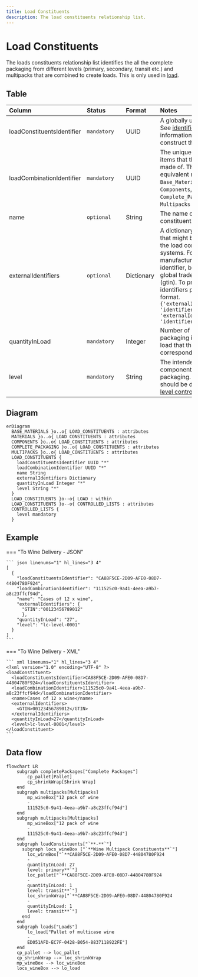 ```yaml
---
title: Load Constituents
description: The load constituents relationship list.
---
```


# Load Constituents

The loads constituents relationship list identifies the all the complete packaging from different levels (primary, secondary, transit etc.) and multipacks that are combined to create loads. This is only used in [load](../3_Data_Specification/3_7_Load.md).

## Table
|Column|<div style="width:90px">Status</div>|Format|Notes|
|:-|:-|:-|:-|
|loadConstituentsIdentifier|`mandatory`|UUID|A globally unique identifier. See [identifiers](../4_Identifiers/4_1_Identifiers.md) section for information on how to construct this identifier|
|loadCombinationIdentifier|`mandatory`|UUID|The unique identifier of the items that this component is made of. There must be an equivalent record in the `Base_Materials`, `Materials`, `Components`, `Complete_Packaging` OR `Multipacks` data.|
|name|`optional`|String|The name of this load constituent.|
|externalIdentifiers|`optional`|Dictionary|A dictionary of identifiers that might be used to identify the load constituents in other systems. For example: manufacturer's own internal identifier, bar codes or global trade item number (gtin). To provide external identifiers please follow this format. `{'externalIdentifierName1': 'identifier1', 'externalIdentifierName2': 'identifier2'}`|
|quantityInLoad|`mandatory`|Integer|Number of units for the packaging items found in a load that this row corresponds to.|
|level|`mandatory`|String|The intended use of the component for the packaging. The entry here should be drawn from the [level controlled list](../5_Controlled_Lists/5_015_Level.md).|

## Diagram

``` mermaid
erDiagram
  BASE_MATERIALS }o..o{ LOAD_CONSTITUENTS : attributes
  MATERIALS }o..o{ LOAD_CONSTITUENTS : attributes
  COMPONENTS }o..o{ LOAD_CONSTITUENTS : attributes
  COMPLETE_PACKAGING }o..o{ LOAD_CONSTITUENTS : attributes
  MULTIPACKS }o..o{ LOAD_CONSTITUENTS : attributes
  LOAD_CONSTITUENTS {
    loadConstituentsIdentifier UUID "*"
    loadCombinationIdentifier UUID "*"
    name String
    externalIdentifiers Dictionary
    quantityInLoad Integer "*"
    level String "*"
  }
  LOAD_CONSTITUENTS }o--o{ LOAD : within
  LOAD_CONSTITUENTS }o--o{ CONTROLLED_LISTS : attributes
  CONTROLLED_LISTS {
    level mandatory
  }
```
## Example

=== "To Wine Delivery - JSON"

    ``` json linenums="1" hl_lines="3 4"
    [
      {
        "loadConstituentsIdentifier": "CA88F5CE-2D09-AFE0-08D7-44804780F924",
        "loadCombinationIdentifier": "111525c0-9a41-4eea-a9b7-a8c23ffcf94d",
        "name": "Cases of 12 x wine",
        "externalIdentifiers": {
          "GTIN":"00123456789012"
          },
        "quantityInLoad": "27",
        "level": "lc-level-0001"
      }
    ]
    ```
=== "To Wine Delivery - XML"

    ``` xml linenums="1" hl_lines="3 4"
    <?xml version="1.0" encoding="UTF-8" ?>
    <loadConstituent>
      <loadConstituentsIdentifier>CA88F5CE-2D09-AFE0-08D7-44804780F924</loadConstituentsIdentifier>
      <loadCombinationIdentifier>111525c0-9a41-4eea-a9b7-a8c23ffcf94d</loadCombinationIdentifier>
      <name>Cases of 12 x wine</name>
      <externalIdentifiers>
        <GTIN>00123456789012</GTIN>
      </externalIdentifiers>
      <quantityInLoad>27</quantityInLoad>
      <level>lc-level-0001</level>
    </loadConstituent>
    ```

## Data flow

``` mermaid
flowchart LR
    subgraph completePackages["Complete Packages"]
        cp_pallet[Pallet]
        cp_shrinkWrap[Shrink Wrap]
    end
    subgraph multipacks[Multipacks]
        mp_wineBox["12 pack of wine
        -
        111525c0-9a41-4eea-a9b7-a8c23ffcf94d"]
    end
    subgraph multipacks[Multipacks]
        mp_wineBox["12 pack of wine
        -
        111525c0-9a41-4eea-a9b7-a8c23ffcf94d"]
    end
    subgraph loadConstituents["`**-**`"]
      subgraph locs_wineBox ["`**Wine Multipack Constituents**`"]
        loc_wineBox["`**CA88F5CE-2D09-AFE0-08D7-44804780F924
        -
        quantityInLoad: 27
        level: primary**`"]
        loc_pallet["`**CA88F5CE-2D09-AFE0-08D7-44804780F924
        -
        quantityInLoad: 1
        level: transit**`"]
        loc_shrinkWrap["`**CA88F5CE-2D09-AFE0-08D7-44804780F924
        -
        quantityInLoad: 1
        level: transit**`"]
      end
    end
    subgraph loads["Loads"]
        lo_load["Pallet of multicase wine
        -
        ED051AFD-EC7F-0428-B054-8837118922FE"]
    end
    cp_pallet --> loc_pallet
    cp_shrinkWrap --> loc_shrinkWrap
    mp_wineBox --> loc_wineBox
    locs_wineBox --> lo_load
```
